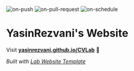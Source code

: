 
  ![on-push](../../actions/workflows/on-push.yaml/badge.svg)
  ![on-pull-request](../../actions/workflows/on-pull-request.yaml/badge.svg)
  ![on-schedule](../../actions/workflows/on-schedule.yaml/badge.svg)

  # YasinRezvani's Website

  Visit **[yasinrezvani.github.io/CVLab](https://yasinrezvani.github.io/CVLab)** 🚀

  _Built with [Lab Website Template](https://greene-lab.gitbook.io/lab-website-template-docs)_
